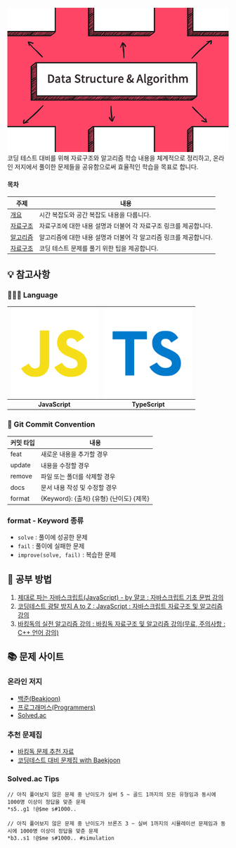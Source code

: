 ![repository thumbnail](/assets/images/1_hIvxsGZdM3p6mktboskoYg.png)  
코딩 테스트 대비를 위해 자료구조와 알고리즘 학습 내용을 체계적으로 정리하고, 온라인 저지에서 풀이한 문제들을 공유함으로써 효율적인 학습을 목표로 합니다.
<br />

#### 목차

| 주제                                    | 내용                                                              |
| --------------------------------------- | ----------------------------------------------------------------- |
| [개요](/1-overview/README.md)           | 시간 복잡도와 공간 복잡도 내용을 다룹니다.                        |
| [자료구조](/2-data-structure/README.md) | 자료구조에 대한 내용 설명과 더불어 각 자료구조 링크를 제공합니다. |
| [알고리즘](/3-algorithm/README.md)      | 알고리즘에 대한 내용 설명과 더불어 각 알고리즘 링크를 제공합니다. |
| [자료구조](/4-tips/README.md)           | 코딩 테스트 문제를 풀기 위한 팁을 제공합니다.                     |

## 💡 참고사항

### 👨🏼‍💻 Language

| <img src="/assets/icons/js-svgrepo-com.svg" alt="javascript icon" width="200px" /> | <img src="/assets/icons/typescript-svgrepo-com.svg" alt="typescript icon" width="200px" /> |
| :--------------------------------------------------------------------------------: | :----------------------------------------------------------------------------------------: |
|                                   **JavaScript**                                   |                                       **TypeScript**                                       |

### 📝 Git Commit Convention

<table>
  <thead>
    <tr>
      <th>커밋 타입</th>
      <th>내용</th>
    </tr>
  </thead>

  <tbody>
    <tr>
      <td>feat</td>
      <td>새로운 내용을 추가할 경우</td>
    </tr>
    <tr>
      <td>update</td>
      <td>내용을 수정할 경우</td>
    </tr>
    <tr>
      <td>remove</td>
      <td>파일 또는 폴더를 삭제할 경우</td>
    </tr>
    <tr>
      <td>docs</td>
      <td>문서 내용 작성 및 수정할 경우</td>
    </tr>
    <tr>
      <td>format</td>
      <td>{Keyword}: {출처} {유형} {난이도} {제목}</td>
    </tr>
  </tbody>
</table>

### format - Keyword 종류

- `solve` : 풀이에 성공한 문제
- `fail` : 풀이에 실패한 문제
- `improve(solve, fail)` : 복습한 문제

## 🧠 공부 방법

1. [제대로 파는 자바스크립트(JavaScript) - by 얄코 : 자바스크립트 기초 문법 강의](https://www.inflearn.com/course/%EC%A0%9C%EB%8C%80%EB%A1%9C-%ED%8C%8C%EB%8A%94-%EC%9E%90%EB%B0%94%EC%8A%A4%ED%81%AC%EB%A6%BD%ED%8A%B8/dashboard)
1. [코딩테스트 광탈 방지 A to Z : JavaScript : 자바스크립트 자료구조 및 알고리즘 강의](https://school.programmers.co.kr/learn/courses/13213/13213-%EC%BD%94%EB%94%A9%ED%85%8C%EC%8A%A4%ED%8A%B8-%EA%B4%91%ED%83%88-%EB%B0%A9%EC%A7%80-a-to-z-javascript)
1. [바킹독의 실전 알고리즘 강의 : 바킹독 자료구조 및 알고리즘 강의(무료, 주의사항 : C++ 언어 강의)](https://www.youtube.com/playlist?list=PLtqbFd2VIQv4O6D6l9HcD732hdrnYb6CY)

## 📚 문제 사이트

### 온라인 저지

- [백준(Beakjoon)](https://www.acmicpc.net/)
- [프로그래머스(Programmers)](https://programmers.co.kr/)
- [Solved.ac](https://solved.ac/)

### 추천 문제집

- [바킹독 문제 추천 자료](https://github.com/encrypted-def/basic-algo-lecture/blob/master/workbook.md)
- [코딩테스트 대비 문제집 with Baekjoon](https://github.com/tony9402/baekjoon?tab=readme-ov-file)

### Solved.ac Tips

```(bash)
// 아직 풀어보지 않은 문제 중 난이도가 실버 5 ~ 골드 1까지의 모든 유형임과 동시에 1000명 이상이 정답을 맞춘 문제
*s5..g1 !@$me s#1000..

// 아직 풀어보지 않은 문제 중 난이도가 브론즈 3 ~ 실버 1까지의 시뮬레이션 문제임과 동시에 1000명 이상이 정답을 맞춘 문제
*b3..s1 !@$me s#1000.. #simulation
```
